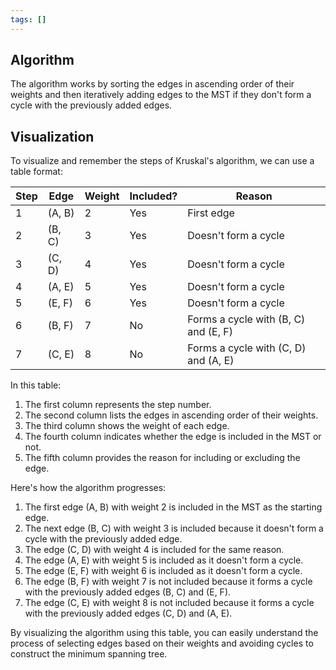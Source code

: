 ```yaml
---
tags: []
---
```

## Algorithm

The algorithm works by sorting the edges in ascending order of their weights and then iteratively adding edges to the MST  if they don't form a cycle with the previously added edges.

## Visualization

To visualize and remember the steps of Kruskal's algorithm, we can use a table format:

| Step | Edge   | Weight | Included? | Reason                               |
| ---- | ------ | ------ | --------- | ------------------------------------ |
| 1    | (A, B) | 2      | Yes       | First edge                           |
| 2    | (B, C) | 3      | Yes       | Doesn't form a cycle                 |
| 3    | (C, D) | 4      | Yes       | Doesn't form a cycle                 |
| 4    | (A, E) | 5      | Yes       | Doesn't form a cycle                 |
| 5    | (E, F) | 6      | Yes       | Doesn't form a cycle                 |
| 6    | (B, F) | 7      | No        | Forms a cycle with (B, C) and (E, F) |
| 7    | (C, E) | 8      | No        | Forms a cycle with (C, D) and (A, E) |

In this table:

1. The first column represents the step number.
2. The second column lists the edges in ascending order of their weights.
3. The third column shows the weight of each edge.
4. The fourth column indicates whether the edge is included in the MST or not.
5. The fifth column provides the reason for including or excluding the edge.

Here's how the algorithm progresses:

1. The first edge (A, B) with weight 2 is included in the MST as the starting edge.
2. The next edge (B, C) with weight 3 is included because it doesn't form a cycle with the previously added edge.
3. The edge (C, D) with weight 4 is included for the same reason.
4. The edge (A, E) with weight 5 is included as it doesn't form a cycle.
5. The edge (E, F) with weight 6 is included as it doesn't form a cycle.
6. The edge (B, F) with weight 7 is not included because it forms a cycle with the previously added edges (B, C) and (E, F).
7. The edge (C, E) with weight 8 is not included because it forms a cycle with the previously added edges (C, D) and (A, E).

By visualizing the algorithm using this table, you can easily understand the process of selecting edges based on their weights and avoiding cycles to construct the minimum spanning tree.
